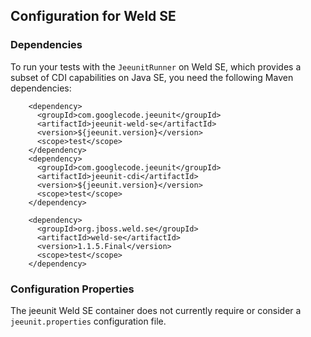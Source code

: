 ## Configuration for Weld SE ##

### Dependencies ###
To run your tests with the `JeeunitRunner` on Weld SE, which provides a subset of CDI capabilities on Java SE, you need the following Maven dependencies:

```
    <dependency>
      <groupId>com.googlecode.jeeunit</groupId>
      <artifactId>jeeunit-weld-se</artifactId>
      <version>${jeeunit.version}</version>
      <scope>test</scope>
    </dependency>
    <dependency>
      <groupId>com.googlecode.jeeunit</groupId>
      <artifactId>jeeunit-cdi</artifactId>
      <version>${jeeunit.version}</version>
      <scope>test</scope>
    </dependency>
    
    <dependency>
      <groupId>org.jboss.weld.se</groupId>
      <artifactId>weld-se</artifactId>
      <version>1.1.5.Final</version>
      <scope>test</scope>
    </dependency>

```


### Configuration Properties ###

The jeeunit Weld SE container does not currently require or consider a `jeeunit.properties` configuration file.